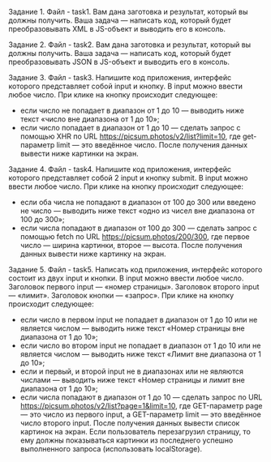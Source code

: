 Задание 1. Файл - task1. Вам дана заготовка и результат, который вы должны получить. Ваша задача — написать код, который будет преобразовывать XML в JS-объект и выводить его в консоль.

Задание 2. Файл - task2. Вам дана заготовка и результат, который вы должны получить. Ваша задача — написать код, который будет преобразовывать JSON в JS-объект и выводить его в консоль.

Задание 3. Файл - task3. Напишите код приложения, интерфейс которого представляет собой input и кнопку. В input можно ввести любое число. 
При клике на кнопку происходит следующее:
- если число не попадает в диапазон от 1 до 10 — выводить ниже текст «число вне диапазона от 1 до 10»;
- если число попадает в диапазон от 1 до 10 — сделать запрос c помощью XHR по URL https://picsum.photos/v2/list?limit=10, где get-параметр limit — это введённое число.
После получения данных вывести ниже картинки на экран.

Задание 4. Файл - task4. Напишите код приложения, интерфейс которого представляет собой 2 input и кнопку submit. В input можно ввести любое число. 
При клике на кнопку происходит следующее:
- если оба числа не попадают в диапазон от 100 до 300 или введено не число — выводить ниже текст «одно из чисел вне диапазона от 100 до 300»;
- если числа попадают в диапазон от 100 до 300 — сделать запрос c помощью fetch по URL https://picsum.photos/200/300, где первое число — ширина картинки, второе — высота.
После получения данных вывести ниже картинку на экран.

Задание 5. Файл - task5. Написать код приложения, интерфейс которого состоит из двух input и кнопки. В input можно ввести любое число.
Заголовок первого input — «номер страницы».
Заголовок второго input — «лимит».
Заголовок кнопки — «запрос».
При клике на кнопку происходит следующее:
- если число в первом input не попадает в диапазон от 1 до 10 или не является числом — выводить ниже текст «Номер страницы вне диапазона от 1 до 10»;
- если число во втором input не попадает в диапазон от 1 до 10 или не является числом — выводить ниже текст «Лимит вне диапазона от 1 до 10»;
- если и первый, и второй input не в диапазонах или не являются числами — выводить ниже текст «Номер страницы и лимит вне диапазона от 1 до 10»;
- если числа попадают в диапазон от 1 до 10 — сделать запрос по URL https://picsum.photos/v2/list?page=1&limit=10, где GET-параметр page — это число из первого input, а GET-параметр limit — это введённое число второго input.
После получения данных вывести список картинок на экран.
Если пользователь перезагрузил страницу, то ему должны показываться картинки из последнего успешно выполненного запроса (использовать localStorage).
